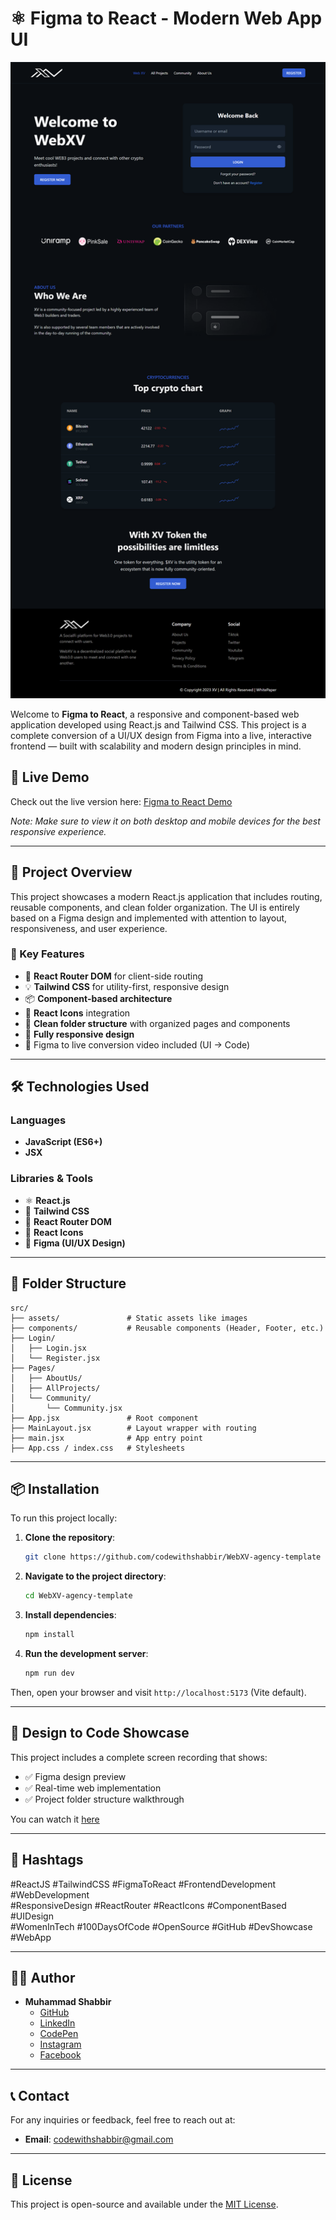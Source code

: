 # ⚛️ Figma to React - Modern Web App UI

![Figma to React](/public/webxvscreenshot.png)

Welcome to **Figma to React**, a responsive and component-based web application developed using React.js and Tailwind CSS. This project is a complete conversion of a UI/UX design from Figma into a live, interactive frontend — built with scalability and modern design principles in mind.

## 🚀 Live Demo

Check out the live version here: [Figma to React Demo](https://web-xv-agency-template.vercel.app/)

*Note: Make sure to view it on both desktop and mobile devices for the best responsive experience.*

---

## 📂 Project Overview

This project showcases a modern React.js application that includes routing, reusable components, and clean folder organization. The UI is entirely based on a Figma design and implemented with attention to layout, responsiveness, and user experience.

### 🔑 Key Features

- 🔁 **React Router DOM** for client-side routing  
- 💡 **Tailwind CSS** for utility-first, responsive design  
- 📦 **Component-based architecture**  
- 🎨 **React Icons** integration  
- 📁 **Clean folder structure** with organized pages and components  
- 📱 **Fully responsive design**  
- 🎥 Figma to live conversion video included (UI → Code)

---

## 🛠️ Technologies Used

### Languages
- **JavaScript (ES6+)**
- **JSX**

### Libraries & Tools
- ⚛️ **React.js**
- 💨 **Tailwind CSS**
- 🔁 **React Router DOM**
- 🎨 **React Icons**
- 🎯 **Figma (UI/UX Design)**

---

## 📁 Folder Structure

```plaintext
src/
├── assets/               # Static assets like images
├── components/           # Reusable components (Header, Footer, etc.)
├── Login/
│   ├── Login.jsx
│   └── Register.jsx
├── Pages/
│   ├── AboutUs/
│   ├── AllProjects/
│   └── Community/
│       └── Community.jsx
├── App.jsx               # Root component
├── MainLayout.jsx        # Layout wrapper with routing
├── main.jsx              # App entry point
├── App.css / index.css   # Stylesheets
```

---

## 📦 Installation

To run this project locally:

1. **Clone the repository**:
   ```bash
   git clone https://github.com/codewithshabbir/WebXV-agency-template
   ```

2. **Navigate to the project directory**:
   ```bash
   cd WebXV-agency-template
   ```

3. **Install dependencies**:
   ```bash
   npm install
   ```

4. **Run the development server**:
   ```bash
   npm run dev
   ```

Then, open your browser and visit `http://localhost:5173` (Vite default).

---

## 📸 Design to Code Showcase

This project includes a complete screen recording that shows:

- ✅ Figma design preview  
- ✅ Real-time web implementation  
- ✅ Project folder structure walkthrough

You can watch it [here](https://web-xv-agency-template.vercel.app/)

---

## 📢 Hashtags

#ReactJS #TailwindCSS #FigmaToReact #FrontendDevelopment #WebDevelopment  
#ResponsiveDesign #ReactRouter #ReactIcons #ComponentBased #UIDesign  
#WomenInTech #100DaysOfCode #OpenSource #GitHub #DevShowcase #WebApp

---

## 👨‍💻 Author

- **Muhammad Shabbir**  
  - [GitHub](https://github.com/codewithshabbir)  
  - [LinkedIn](https://www.linkedin.com/in/codewithshabbir)  
  - [CodePen](https://codepen.io/codewithshabbir)  
  - [Instagram](https://www.instagram.com/codewithshabbir)  
  - [Facebook](https://www.facebook.com/codewithshabbir)

---

## 📞 Contact

For any inquiries or feedback, feel free to reach out at:  
- **Email**: [codewithshabbir@gmail.com](mailto:codewithshabbir@gmail.com)

---

## 📝 License

This project is open-source and available under the [MIT License](LICENSE).